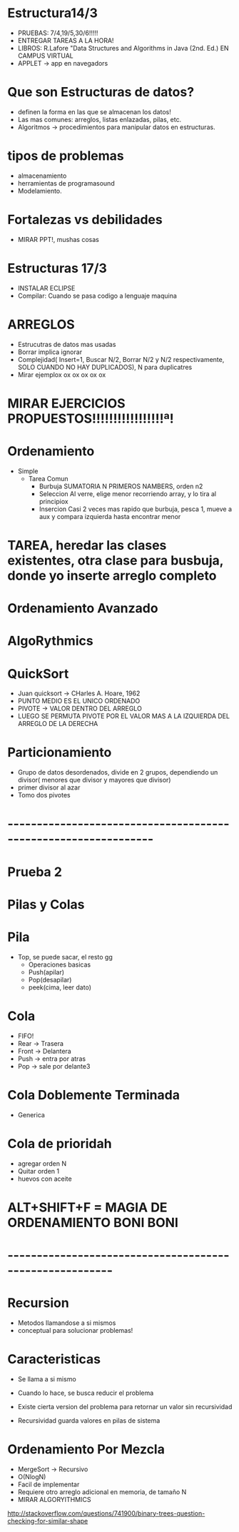 # Estructura14/3

- PRUEBAS: 7/4,19/5,30/6!!!!! 
- ENTREGAR TAREAS A LA HORA!
- LIBROS: R.Lafore "Data Structures and Algorithms in Java (2nd. Ed.) EN CAMPUS VIRTUAL
- APPLET -> app en navegadors

# Que son Estructuras de datos?
- definen la forma en las que se almacenan los datos!
- Las mas comunes: arreglos, listas enlazadas, pilas, etc.
- Algoritmos -> procedimientos para manipular datos en estructuras.

# tipos de problemas
- almacenamiento 
- herramientas de programasound
- Modelamiento.

# Fortalezas vs debilidades
- MIRAR PPT!, mushas cosas

# Estructuras 17/3
- INSTALAR ECLIPSE
- Compilar: Cuando se pasa codigo a lenguaje maquina

# ARREGLOS
- Estrucutras de datos mas usadas
- Borrar implica ignorar
- Complejidad( Insert=1, Buscar N/2, Borrar N/2 y  N/2 respectivamente, SOLO CUANDO NO HAY DUPLICADOS), N para duplicatres
- Mirar ejemplox ox ox ox ox ox 

# MIRAR EJERCICIOS PROPUESTOS!!!!!!!!!!!!!!!!!ª!

# Ordenamiento
- Simple
  - Tarea Comun
    - Burbuja SUMATORIA N PRIMEROS NAMBERS, orden n2
    - Seleccion  Al verre, elige menor recorriendo array, y lo tira al principiox
    - Insercion Casi 2 veces mas rapido que burbuja, pesca 1, mueve a aux y compara izquierda hasta encontrar menor
    
# TAREA, heredar las clases existentes, otra clase para busbuja, donde yo inserte arreglo completo


# Ordenamiento Avanzado
# AlgoRythmics
# QuickSort

- Juan quicksort -> CHarles A. Hoare, 1962
- PUNTO MEDIO ES EL UNICO ORDENADO
- PIVOTE -> VALOR DENTRO DEL ARREGLO
- LUEGO SE PERMUTA PIVOTE POR EL VALOR MAS A LA IZQUIERDA DEL ARREGLO DE LA DERECHA
# Particionamiento
 - Grupo de datos desordenados, divide en 2 grupos, dependiendo un divisor( menores que divisor y mayores que divisor)
 - primer divisor al azar
 - Tomo dos pivotes
 


# ---------------------------------------------------------------


# Prueba 2
# Pilas y Colas

# Pila
- Top, se puede sacar, el resto gg
  - Operaciones basicas
  - Push(apilar)
  - Pop(desapilar)
  - peek(cima, leer dato)
  
# Cola
- FIFO!
- Rear -> Trasera
- Front -> Delantera
- Push -> entra por atras
- Pop -> sale por delante3

# Cola Doblemente Terminada
 - Generica
 
# Cola de prioridah
- agregar orden N
- Quitar orden 1
- huevos con aceite   


# ALT+SHIFT+F = MAGIA DE ORDENAMIENTO BONI BONI 


# --------------------------------------------------------

# Recursion

- Metodos llamandose a si mismos
- conceptual para solucionar problemas!

# Caracteristicas
 -  Se llama a si mismo
 - Cuando lo hace, se busca reducir el problema 
 - Existe cierta version del problema para retornar un valor sin recursividad
 
 - Recursividad guarda valores en pilas de sistema
 
# Ordenamiento Por Mezcla

- MergeSort -> Recursivo
- O(NlogN)
- Facil de implementar
- Requiere otro arreglo adicional en memoria, de tamaño N 
- MIRAR ALGORYITHMICS

http://stackoverflow.com/questions/741900/binary-trees-question-checking-for-similar-shape
